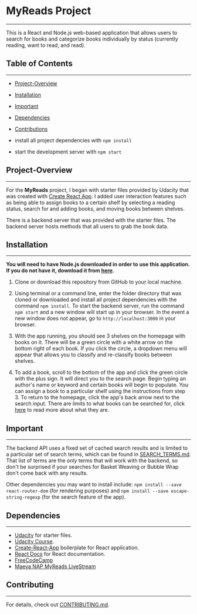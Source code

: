 # MyReads Project
---
This is a React and Node.js web-based application that allows users to search for books and categorize books individually by status (currently reading, want to read, and read). 

## Table of Contents
---
* [Project-Overview](#project-overview)
* [Installation](#installation)
* [Important](#important)
* [Dependencies](#dependencies)
* [Contributions](#contributions)

* install all project dependencies with `npm install`
* start the development server with `npm start`

## Project-Overview
---
For the **MyReads** project, I began with starter files provided by Udacity that was created with [Create React App](https://github.com/facebookincubator/create-react-app). I added user interaction features such as being able to assign books to a certain shelf by selecting a reading status, search for and adding books, and moving books between shelves. 

There is a backend server that was provided with the starter files. The backend server hosts methods that all users to grab the book data. 

## Installation
---
**You will need to have Node.js downloaded in order to use this application. If you do not have it, download it from [here](https://nodejs.org/en/).**

1. Clone or download this repository from GitHub to your local machine.

2. Using terminal or a command line, enter the folder directory that was cloned or downloaded and install all project dependencies with the command `npm install`. To start the backend server, run the command `npm start` and a new window will start up in your browser. In the event a new window does not appear, go to `http://localhost:3000` in your browser. 

3. With the app running, you should see 3 shelves on the homepage with books on it. There will be a green circle with a white arrow on the bottom right of each book. If you click the circle, a dropdown menu will appear that allows you to classify and re-classify books between shelves. 

4. To add a book, scroll to the bottom of the app and click the green circle with the plus sign. It will direct you to the search page. Begin typing an author's name or keyword and certain books will begin to populate. You can assign a book to a particular shelf using the instructions from step 3. To return to the homepage, click the app's back arrow next to the search input. There are limits to what books can be searched for, click [here](#Important) to read more about what they are. 

## Important
---
The backend API uses a fixed set of cached search results and is limited to a particular set of search terms, which can be found in [SEARCH_TERMS.md](SEARCH_TERMS.md). That list of terms are the _only_ terms that will work with the backend, so don't be surprised if your searches for Basket Weaving or Bubble Wrap don't come back with any results.

Other dependencies you may want to install include: `npm install --save react-router-dom` (for rendering purposes) and `npm install --save escape-string-regexp` (for the search feature of the app). 

## Dependencies
---
* [Udacity](https://github.com/udacity) for starter files.
* [Udacity Course](https://www.udacity.com).
* [Create-React-App](https://www.npmjs.com/package/create-react-app) boilerplate for React application.
* [React Docs](https://reactjs.org/) for React documentation.
* [FreeCodeCamp](https://medium.freecodecamp.org/how-to-write-your-first-react-js-component-d728d759cabc)
* [Maeva NAP MyReads LiveStream](https://www.youtube.com/watch?v=i6L2jLHV9j8&t=9799s)

## Contributing
---
For details, check out [CONTRIBUTING.md](CONTRIBUTING.md).
